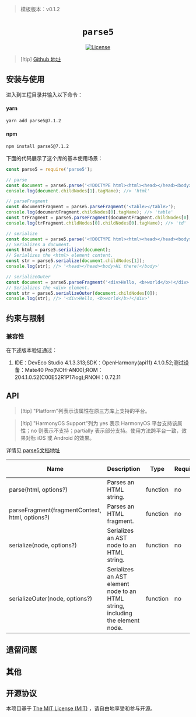 > 模板版本：v0.1.2

<p align="center">
  <h1 align="center"> <code>parse5</code> </h1>
</p>
<p align="center">
    <a href="https://github.com/TehShrike/deepmerge/blob/master/license.txt">
        <img src="https://img.shields.io/badge/license-MIT-green.svg" alt="License" />
    </a>
</p>

>[!tip] [Github 地址](https://github.com/inikulin/parse5)


## 安装与使用

进入到工程目录并输入以下命令：

#### **yarn**

```bash
yarn add parse5@7.1.2
```
<!-- tabs:start -->

#### **npm**

```bash
npm install parse5@7.1.2
```

<!-- tabs:end -->

下面的代码展示了这个库的基本使用场景：

```js
const parse5 = require('parse5');

// parse
const document = parse5.parse('<!DOCTYPE html><html><head></head><body>Hi there!</body></html>');
console.log(document.childNodes[1].tagName); //> 'html'

// parseFragment
const documentFragment = parse5.parseFragment('<table></table>');
console.log(documentFragment.childNodes[0].tagName); //> 'table'
const trFragment = parse5.parseFragment(documentFragment.childNodes[0], '<tr><td>Shake it, baby</td></tr>');
console.log(trFragment.childNodes[0].childNodes[0].tagName); //> 'td'

// serialize
const document = parse5.parse('<!DOCTYPE html><html><head></head><body>Hi there!</body></html>');
// Serializes a document.
const html = parse5.serialize(document);
// Serializes the <html> element content.
const str = parse5.serialize(document.childNodes[1]);
console.log(str); //> '<head></head><body>Hi there!</body>'

// serializeOuter
const document = parse5.parseFragment('<div>Hello, <b>world</b>!</div>');
// Serializes the <div> element.
const str = parse5.serializeOuter(document.childNodes[0]);
console.log(str); //> '<div>Hello, <b>world</b>!</div>'
```

## 约束与限制

### 兼容性

 在下述版本验证通过：

 1. IDE：DevEco Studio 4.1.3.313;SDK：OpenHarmony(api11) 4.1.0.52;测试设备：Mate40 Pro(NOH-AN00);ROM：204.1.0.52(C00E52R1P17log);RNOH：0.72.11

## API

> [!tip] "Platform"列表示该属性在原三方库上支持的平台。

> [!tip] "HarmonyOS Support"列为 yes 表示 HarmonyOS 平台支持该属性；no 则表示不支持；partially 表示部分支持。使用方法跨平台一致，效果对标 iOS 或 Android 的效果。

详情见 [parse5文档地址](https://parse5.js.org/index.html)

| Name                                           | Description                                                                   | Type     | Required | HarmonyOS Support |
| ---------------------------------------------- | ----------------------------------------------------------------------------- | -------- | -------- | ----------------- |
| parse(html, options?)                          | Parses an HTML string.                                                        | function | no       | yes               |
| parseFragment(fragmentContext, html, options?) | Parses an HTML fragment.                                                      | function | no       | yes               |
| serialize(node, options?)                      | Serializes an AST node to an HTML string.                                     | function | no       | yes               |
| serializeOuter(node, options?)                 | Serializes an AST element node to an HTML string, including the element node. | function | no       | yes               |

## 遗留问题

## 其他

## 开源协议

本项目基于 [The MIT License (MIT)](https://github.com/inikulin/parse5/blob/master/LICENSE) ，请自由地享受和参与开源。
